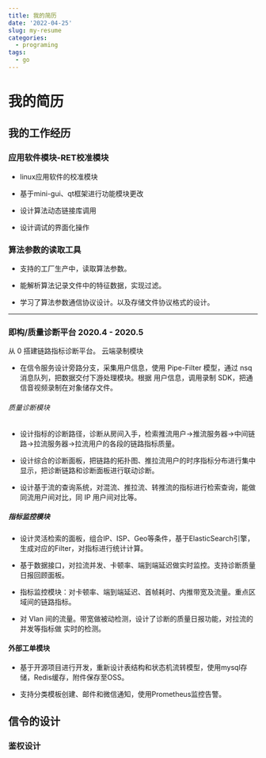 ```yaml
---
title: 我的简历
date: '2022-04-25'
slug: my-resume
categories:
  - programing
tags:
  - go
---
```


# 我的简历

## 我的工作经历

### 应用软件模块-RET校准模块

-   linux应用软件的校准模块
    
-   基于mini-gui、qt框架进行功能模块更改
    
-   设计算法动态链接库调用
    
-   设计调试的界面化操作
    

### 算法参数的读取工具

-   支持的工厂生产中，读取算法参数。
    
-   能解析算法记录文件中的特征数据，实现过滤。
    
-   学习了算法参数通信协议设计。以及存储文件协议格式的设计。
    

---

### 即构/质量诊断平台 2020.4 - 2020.5

从 0 搭建链路指标诊断平台。 云端录制模块

-   在信令服务设计旁路分支，采集用户信息，使用 Pipe-Filter 模型，通过 nsq 消息队列，把数据交付下游处理模块。根据 用户信息，调用录制 SDK，把通信音视频录制在对象储存文件。
    

###### 质量诊断模块

-   设计指标的诊断路径，诊断从房间入手，检索推流用户->推流服务器->中间链路->拉流服务器->拉流用户的各段的链路指标质量。
    
-   设计综合的诊断面板，把链路的拓扑图、推拉流用户的时序指标分布进行集中显示，把诊断链路和诊断面板进行联动诊断。
    
-   设计基于流的查询系统，对混流、推拉流、转推流的指标进行检索查询，能做同流用户间对比，同 IP 用户间对比等。
    

##### 指标监控模块

-   设计灵活检索的面板，组合IP、ISP、Geo等条件，基于ElasticSearch引擎，生成对应的Filter，对指标进行统计计算。
    
-   基于数据接口，对拉流并发、卡顿率、端到端延迟做实时监控。支持诊断质量日报回顾面板。
    
-   指标监控模块：对卡顿率、端到端延迟、首帧耗时、内推带宽及流量。重点区域间的链路指标。
    
-   对 Vlan 间的流量。带宽做被动检测，设计了诊断的质量日报功能，对拉流的并发等指标做 实时的检测。
    

#### 外部工单模块

-   基于开源项目进行开发，重新设计表结构和状态机流转模型，使用mysql存储，Redis缓存，附件保存至OSS。
    
-   支持分类模板创建、邮件和微信通知，使用Prometheus监控告警。
    

## 信令的设计

### 鉴权设计